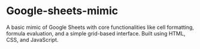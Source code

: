 # Google-sheets-mimic
A basic mimic of Google Sheets with core functionalities like cell formatting, formula evaluation, and a simple grid-based interface. Built using HTML, CSS, and JavaScript.
